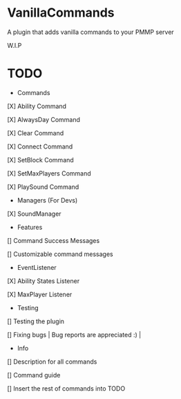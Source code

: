 # VanillaCommands
 A plugin that adds vanilla commands to your PMMP server
 
 W.I.P
# TODO 
* Commands

[X] Ability Command

[X] AlwaysDay Command

[X] Clear Command

[X] Connect Command

[X] SetBlock Command

[X] SetMaxPlayers Command

[X] PlaySound Command

* Managers (For Devs)

[X] SoundManager

* Features

[] Command Success Messages

[] Customizable command messages

* EventListener

[X] Ability States Listener

[X] MaxPlayer Listener

* Testing

[] Testing the plugin

[] Fixing bugs | Bug reports are appreciated :) |

* Info

[] Description for all commands

[] Command guide

[] Insert the rest of commands into TODO

